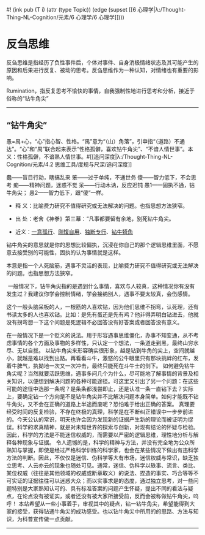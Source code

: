 #! (ink pub (T i) (attr (type Topic)) (edge (supset [[6 心理学|λ:/Thought-Thing-NL-Cognition/元素/6 心理学/6 心理学]])))


# 反刍思维

反刍思维是指经历了负性事件后，个体对事件、自身消极情绪状态及其可能产生的原因和后果进行反复、被动的思考。反刍思维作为一种认知，对情绪也有重要的影响。

Rumination，指反复思考不愉快的事情，自我强制性地进行思考和分析，接近于俗称的“钻牛角尖”


---

## “钻牛角尖”

愚=禺+心，“心”指心智、性格。“禺”意为“（山）角落”，引申指“（道路）不通达”。“心”和“禺”联合起来表示“性格孤僻，喜欢钻牛角尖”、“不谙人情世事”。本义：性格孤僻，不谙熟人情世事。#[[追问深度|λ:/Thought-Thing-NL-Cognition/元素/4.2 思维工具/度规与尺深/追问深度]]


蠢——盲目行动，瞎搞乱来
笨——过于单纯，不通世务
傻——智力低下，不会思考
痴——精神问题，迷惑不觉
呆——行动木讷，反应迟钝
愚1——固执不通，钻牛角尖；
愚2——智力低下，跟“傻”一样。


-   释 义：比喻费力研究不值得研究或无法解决的问题。也指思想方法狭窄。
    
-   出 处：老舍《神拳》第三幕：“凡事都要留有余地，别死钻牛角尖。
    
-   近义：[一意孤行](https://hanyu.sogou.com/result?query=%E4%B8%80%E6%84%8F%E5%AD%A4%E8%A1%8C&mzid=70231101)、[刚愎自用](https://hanyu.sogou.com/result?query=%E5%88%9A%E6%84%8E%E8%87%AA%E7%94%A8&mzid=70231101)、[独断专行](https://hanyu.sogou.com/result?query=%E7%8B%AC%E6%96%AD%E4%B8%93%E8%A1%8C&mzid=70231101)、[钻牛犄角](https://hanyu.sogou.com/result?query=%E9%92%BB%E7%89%9B%E7%8A%84%E8%A7%92&mzid=70231101)

钻牛角尖的意思就是你的思想比较偏执，沉浸在你自己的那个逻辑思维里面，不愿意去接受别的可能性，固执的认为事情就是这样。

本意是指一个人死脑筋，遇事不灵活的表现，比喻费力研究不值得研究或无法解决的问题。也指思想方法狭窄。

 一般情况下，钻牛角尖指的是遇到什么事情，喜欢与人较真，这种情况你有没有发生过？我建议你学会控制情绪，学会接纳别人，遇事不要太较真，会伤感情。

这个一般头脑呆板的人，一根筋的人喜欢钻，因为他们思维不拐弯，认死理，还有书读太多的人也喜欢钻。比如：是先有蛋还是先有鸡？他非得弄明白钻进去，他就没有拐弯想一下这个问题是死逻辑不必回答没有好答案或者回答没有意义。

在一般情况下是一个贬义的说法。用于形容遇事思维僵化，办事不知变通，从不考虑事情的各个方面及事物的多样性，只认定一个想法，一条道走到黑，最终山穷水尽、无以自拔。 以钻牛角尖来形容确实很形象，越是钻到牛角的尖上，空间就越小，就越是难以找到出路。再看看斗牛，激怒的公牛眼里只有那块挑衅的红布，发着牛脾气，执拗地一次又一次冲击，最终只能死在斗牛士的剑下。 如何避免钻牛角尖呢？当然就要活跃思维，遇事多问几个为什么，尽可能地了解事情的背景及相关知识，以便想到解决问题的各种可能途径。可这里又引出了另一个问题：在这些可能的途径中选那一条呢？是条条都浅尝即止，还是认准一条一直钻下去？实际上，要确定钻一个方向是不是钻牛角尖并不比解决问题本身简单。如何才能既不钻牛角尖，又不会在正确的道路上半途而废呢？恐怕难于给出正确的答案。 真理要经受时间的反复检验，不存在终极的真理，科学是在不断纠正错误中一步步前进的。今天公认的常识，明天也许会因为发现新的证据产生新的理论而被证明为缪误。科学的求真精神，就是对未知世界的探索与创新，对现有结论的怀疑与检验。因此，科学的方法是不能迷信权威的，而需要以严密的逻辑思维，理性地分析与解释各种现象与证据。 令人遗憾的是，科学的精神与方法，并没有完全地为公众所熟知与掌握，即使是经过严格科学训练的科学家，也会在某些情况下做出有违科学方法的判断。因此，不仅仅是迷信、伪科学等大有市场，迷信权威与常识，缺乏独立思考、人云亦云的现象也随处可见。通常，迷信、伪科学以轶事、流言、类比、某位权威（往往是其他领域的权威或断章取义）的说法、捏造的事实、巧合等等不可实证的证据往往可以迷惑大众；而以实事求是的态度，通过独立思考，对一些问题特别是大家熟知认可的、具有标准答案的问题产生怀疑，提出不同的看法与疑点，在论点没有被证实，或者还没有被大家所接受前，反而会被称做钻牛角尖，呜呼！ 本站希望从一些小事着手，审视其中的疑点，钻一钻牛角尖，希望能得到大家的接受，获得钻通牛角尖的成功感受。也以钻牛角尖中所用的的思路、方法与知识，为科普宣传做一点贡献。

---



